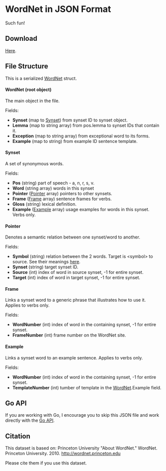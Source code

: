 WordNet in JSON Format
======================

Such fun!

Download
--------

[Here](https://dl.dropboxusercontent.com/u/20957649/wordnet/wordnet.json.gz).

File Structure
--------------

This is a serialized [WordNet](https://godoc.org/github.com/fluhus/gostuff/nlp/wordnet#WordNet)
struct.

#### WordNet (root object)

The main object in the file.

Fields:

* **Synset** (map to [Synset](#synset)) from synset ID to synset object.
* **Lemma** (map to string array) from pos.lemma to synset IDs that contain it.
* **Exception** (map to string array) from exceptional word to its forms.
* **Example** (map to string) from example ID sentence template.

#### Synset

A set of synonymous words.

Fields:

* **Pos** (string) part of speech - a, n, r, s, v.
* **Word** (string array) words in this synset
* **Pointer** ([Pointer](#pointer) array) pointers to other synsets.
* **Frame** ([Frame](#frame) array) sentence frames for verbs.
* **Gloss** (string) lexical definition.
* **Example** ([Example](#example) array) usage examples for words in this synset. Verbs only.

#### Pointer

Denotes a semantic relation between one synset/word to another.

Fields:

* **Symbol** (string) relation between the 2 words. Target is \<symbol\> to source. See their meanings
  [here](https://godoc.org/github.com/fluhus/gostuff/nlp/wordnet#pkg-constants).
* **Synset** (string) target synset ID.
* **Source** (int) index of word in source synset, -1 for entire synset.
* **Target** (int) index of word in target synset, -1 for entire synset.

#### Frame

Links a synset word to a generic phrase that illustrates how to use it. Applies to verbs only.

Fields:

* **WordNumber** (int) index of word in the containing synset, -1 for entire synset.
* **FrameNumber** (int) frame number on the WordNet site.

#### Example

Links a synset word to an example sentence. Applies to verbs only.

Fields:

* **WordNumber** (int) index of word in the containing synset, -1 for entire synset.
* **TemplateNumber** (int) tumber of template in the [WordNet](#wordnet).Example field.

Go API
------

If you are working with Go, I encourage you to skip this JSON file and work
directly with the [Go API](https://godoc.org/github.com/fluhus/gostuff/nlp/wordnet).

Citation
--------

This dataset is based on: Princeton University "About WordNet." WordNet.
Princeton University. 2010. http://wordnet.princeton.edu

Please cite them if you use this dataset.
